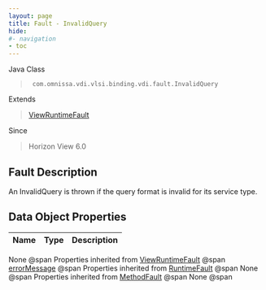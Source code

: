 ```yaml
---
layout: page
title: Fault - InvalidQuery
hide:
#- navigation
- toc
---
```








Java Class
> ` com.omnissa.vdi.vlsi.binding.vdi.fault.InvalidQuery`

Extends
> [ViewRuntimeFault](vdi.fault.ViewRuntimeFault.md)

Since
> Horizon View 6.0


## Fault Description

An InvalidQuery is thrown if the query format is invalid for its service type.

## Data Object Properties

 Name | Type | Description
:---|:---:|:---
None @span
Properties inherited from [ViewRuntimeFault](vdi.fault.ViewRuntimeFault.md) @span
[errorMessage](vdi.fault.ViewRuntimeFault.md#errorMessage) @span
Properties inherited from [RuntimeFault](vmodl.RuntimeFault.md) @span
None @span
Properties inherited from [MethodFault](vmodl.MethodFault.md) @span
None @span


 
